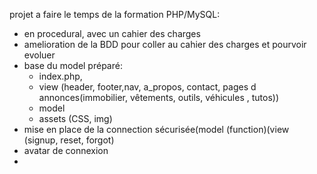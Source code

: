 projet a faire le temps de la formation PHP/MySQL:
  - en procedural, avec un cahier des charges
  - amelioration de la BDD pour coller au cahier des charges et pourvoir evoluer
  - base du model préparé:
    - index.php,
    - view (header, footer,nav, a_propos, contact, pages d annonces(immobilier, vêtements, outils, véhicules , tutos))
    - model
    - assets (CSS, img)
  - mise en place de la connection sécurisée(model (function)(view (signup, reset, forgot)
  - avatar de connexion
  - 

